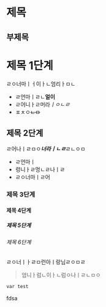 제목
===

부제목
---

# 제목 1단계
ㄹㅇ너마ㅣㅓ이ㅏㄴ엄리ㅏㅁㄴ

* ㄹ언마ㅣㄹㄴ**얼이**
* ㄹ어니ㅏㄹ머라*ㅣㅇㄴㄹ*
* ㅍㅊㅇ~~ㄴㅁ~~

## 제목 2단계
ㄹ어나ㅣㄹㅁㅇ***너라ㅣㄴㄹ***ㄹㄴㅇㅁ

- ㄹ언마ㅣ
- 렁니ㅏㄹ멍ㄴㄹ나ㅣㄹ
- ㄹㅇ너마ㅣㄹ어

### 제목 3단계
#### 제목 4단계
##### 제목 5단계
###### 제목 6단계
ㄹㅇ너ㅣㅏㄹㅁ런아ㅣ랑님ㄹㅇㅁㄹ

> 엄니ㅏ럼ㄴ이ㅏㄴ럼ㅇ나ㅣㄹㄴㅁㅇ

```Python
var test
```
fdsa
